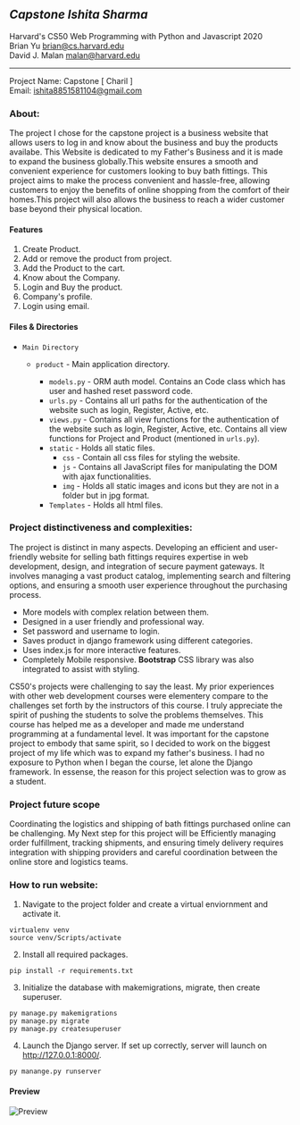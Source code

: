 ## **_Capstone Ishita Sharma_**
Harvard's CS50 Web Programming with Python and Javascript 2020<br>
Brian Yu
brian@cs.harvard.edu<br>
David J. Malan
malan@harvard.edu

---
Project Name: Capstone [ Charil ]<br>
Email: ishita8851581104@gmail.com 

### **About:**

The project I chose for the capstone project is a business website that allows users to log in and know about the business and buy the products availabe. This Website is dedicated to my Father's Business and it is made to expand the business globally.This website ensures a smooth and convenient experience for customers looking to buy bath fittings. This project aims to make the process convenient and hassle-free, allowing customers to enjoy the benefits of online shopping from the comfort of their homes.This project will also allows the business to reach a wider customer base beyond their physical location.

#### Features

1. Create Product.
2. Add or remove the product from project.
3. Add the Product to the cart.
4. Know about the Company.
5. Login and Buy the product.
6. Company's profile.
7. Login using email.

#### Files & Directories

- `Main Directory`

  - `product` - Main application directory.

      - `models.py` - ORM auth model. Contains an Code class which has user and hashed reset password code.
      - `urls.py` - Contains all url paths for the authentication of the website such as login, Register, Active, etc.
      - `views.py` - Contains all view functions for the authentication of the website such as login, Register, Active, etc. Contains all view functions for Project and Product (mentioned in `urls.py`).
    - `static` - Holds all static files.
      - `css` - Contain all css files for styling the website.
      - `js` - Contains all JavaScript files for manipulating the DOM with ajax functionalities.
      - `img` - Holds all static images and icons  but they are not in a folder but in jpg format.
    - `Templates` - Holds all html files.


### **Project distinctiveness and complexities:**

The project is distinct in many aspects. Developing an efficient and user-friendly website for selling bath fittings requires expertise in web development, design, and integration of secure payment gateways. It involves managing a vast product catalog, implementing search and filtering options, and ensuring a smooth user experience throughout the purchasing process.

  - More models with complex relation between them.
  - Designed in a user friendly and professional way.
  - Set password and username to login.
  - Saves product in django framework using different categories.
  - Uses index.js for more interactive features.
  - Completely Mobile responsive.
**Bootstrap** CSS library was also integrated to assist with styling. 

CS50's projects were challenging to say the least. My prior experiences with other web development courses were elementery compare to the challenges set forth by the instructors of this course. I truly appreciate the spirit of pushing the students to solve the problems themselves. This course has helped me as a developer and made me understand programming at a fundamental level. It was important for the capstone project to embody that same spirit, so I decided to work on the biggest project of my life which was to expand my father's business. I had no exposure to Python when I began the course, let alone the Django framework. In essense, the reason for this project selection was to grow as a student.

### **Project future scope**

Coordinating the logistics and shipping of bath fittings purchased online can be challenging. My Next step for this project will be  Efficiently managing order fulfillment, tracking shipments, and ensuring timely delivery requires integration with shipping providers and careful coordination between the online store and logistics teams.

### **How to run website:**

1. Navigate to the project folder and create a virtual enviornment and activate it.

```
virtualenv venv
source venv/Scripts/activate
```

2. Install all required packages.

```
pip install -r requirements.txt
```

3. Initialize the database with makemigrations, migrate, then create superuser.

```
py manage.py makemigrations
py manage.py migrate
py manage.py createsuperuser
```

4. Launch the Django server. If set up correctly, server will launch on http://127.0.0.1:8000/.

```
py manange.py runserver
```

#### Preview

![Preview](preview.gif)
